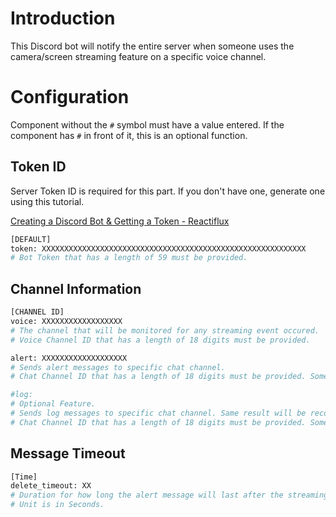 # Introduction

This Discord bot will notify the entire server when someone uses the camera/screen streaming feature on a specific voice channel.

# Configuration

Component without the ```#``` symbol must have a value entered. If the component has ```#``` in front of it, this is an optional function.

## Token ID

Server Token ID is required for this part. If you don't have one, generate one using this tutorial.

[Creating a Discord Bot & Getting a Token - Reactiflux](https://github.com/reactiflux/discord-irc/wiki/Creating-a-discord-bot-&-getting-a-token)

```bash
[DEFAULT]
token: XXXXXXXXXXXXXXXXXXXXXXXXXXXXXXXXXXXXXXXXXXXXXXXXXXXXXXXXXXX
# Bot Token that has a length of 59 must be provided.
```

## Channel Information

```bash
[CHANNEL ID]
voice: XXXXXXXXXXXXXXXXXX
# The channel that will be monitored for any streaming event occured.
# Voice Channel ID that has a length of 18 digits must be provided.

alert: XXXXXXXXXXXXXXXXXXX
# Sends alert messages to specific chat channel.
# Chat Channel ID that has a length of 18 digits must be provided. Some has 19 digits.

#log:
# Optional Feature.
# Sends log messages to specific chat channel. Same result will be recorded on bot.log file.
# Chat Channel ID that has a length of 18 digits must be provided. Some has 19 digits.
```

## Message Timeout
```bash
[Time]
delete_timeout: XX
# Duration for how long the alert message will last after the streaming ends.
# Unit is in Seconds.
```